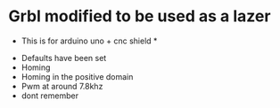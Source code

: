 # Grbl modified to be used as a lazer
* This is for arduino uno + cnc shield *
- Defaults have been set
- Homing
- Homing in the positive domain
- Pwm at around 7.8khz
- dont remember
